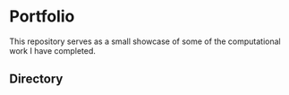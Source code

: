 # Portfolio

This repository serves as a small showcase of some of the computational work I have completed.

## Directory



